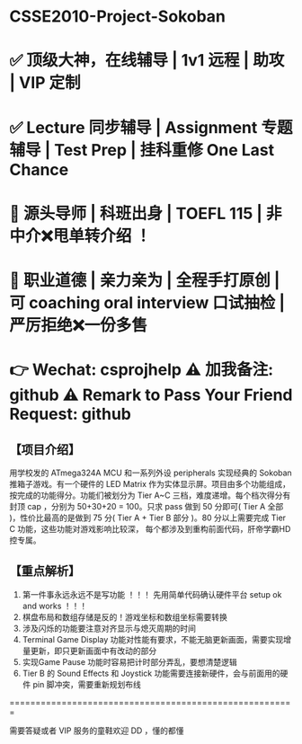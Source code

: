 # CSSE2010-Project-Sokoban
# ✅ 顶级大神，在线辅导 | 1v1 远程 | 助攻 | VIP 定制
# ✅ Lecture 同步辅导 | Assignment 专题辅导 | Test Prep | 挂科重修 One Last Chance
# 🚀 源头导师 | 科班出身 | TOEFL 115 | 非中介❌甩单转介绍 ！
# 🚀 职业道德 | 亲力亲为 | 全程手打原创 | 可 coaching oral interview 口试抽检 | 严厉拒绝❌一份多售
# 👉 Wechat: csprojhelp ⚠ 加我备注: github ⚠ Remark to Pass Your Friend Request: github 

## 【项目介绍】

用学校发的 ATmega324A MCU 和一系列外设 peripherals 实现经典的 Sokoban 推箱子游戏。有一个硬件的 LED Matrix 作为实体显示屏。项目由多个功能组成，按完成的功能得分。功能们被划分为 Tier A~C 三档，难度递增。每个档次得分有封顶 cap ，分别为 50+30+20 = 100。只求 pass 做到 50 分即可( Tier A 全部 )，性价比最高的是做到 75 分( Tier A + Tier B 部分 )。80 分以上需要完成 Tier C 功能，这些功能对游戏影响比较深， 每个都涉及到重构前面代码，肝帝学霸HD控专属。

## 【重点解析】

1. 第一件事永远永远不是写功能 ！！！ 先用简单代码确认硬件平台 setup ok and works ！！！
2. 棋盘布局和数组存储是反的！游戏坐标和数组坐标需要转换
3. 涉及闪烁的功能要注意对齐显示与熄灭周期的时间
4. Terminal Game Display 功能对性能有要求，不能无脑更新画面，需要实现增量更新，即只更新画面中有改动的部分
5. 实现Game Pause 功能时容易把计时部分弄乱，要想清楚逻辑
6. Tier B 的 Sound Effects 和 Joystick 功能需要连接新硬件，会与前面用的硬件 pin 脚冲突，需要重新规划布线

=======================================================

需要答疑或者 VIP 服务的童鞋欢迎 DD ，懂的都懂
